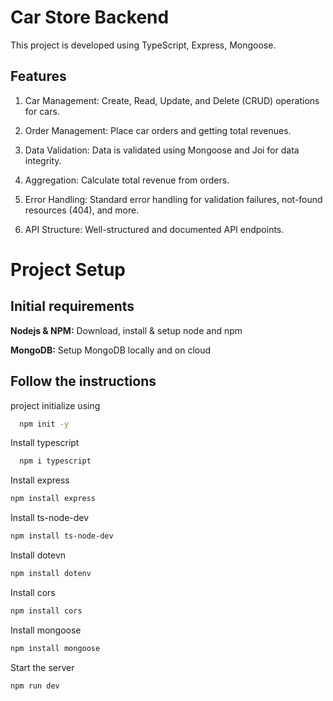 # Car Store Backend

This project is developed using TypeScript, Express, Mongoose.

## Features

1. Car Management: Create, Read, Update, and Delete (CRUD) operations for cars.

2. Order Management: Place car orders and getting total revenues.

3. Data Validation: Data is validated using Mongoose and Joi for data integrity.

4. Aggregation: Calculate total revenue from orders.

5. Error Handling: Standard error handling for validation failures, not-found resources (404), and more.

6. API Structure: Well-structured and documented API endpoints.

# Project Setup

## Initial requirements

**Nodejs & NPM:** Download, install & setup node and npm

**MongoDB:** Setup MongoDB locally and on cloud

## Follow the instructions

project initialize using

```bash
  npm init -y
```

Install typescript

```bash
  npm i typescript
```

Install express

```bash
npm install express
```

Install ts-node-dev

```bash
npm install ts-node-dev
```

Install dotevn

```bash
npm install dotenv
```

Install cors

```bash
npm install cors
```

Install mongoose

```bash
npm install mongoose
```

Start the server

```bash
npm run dev
```
